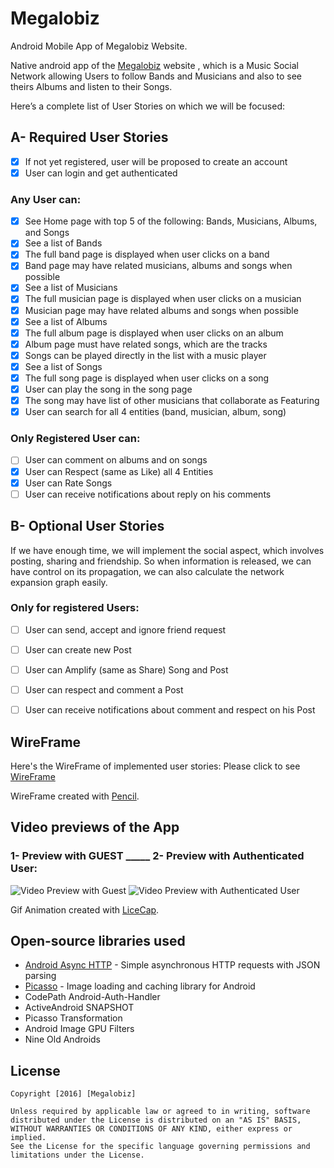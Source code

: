 # Megalobiz
Android Mobile App of Megalobiz Website.

Native android app of the [Megalobiz](https://www.megalobiz.com) website , which is a Music Social Network allowing Users to follow Bands and Musicians and also to see theirs Albums and listen to their Songs.

Here’s a complete list of User Stories on which we will be focused:
## A- Required User Stories

* [x] If not yet registered, user will be proposed to create an account
* [x] User can login and get authenticated

### Any User can:
* [x] See Home page with top 5 of the following: Bands, Musicians, Albums, and Songs
* [x] See a list of Bands
* [x] The full band page is displayed when user clicks on a band
* [x] Band page may have related musicians, albums and songs when possible
* [x] See a list of Musicians
* [x] The full musician page is displayed when user clicks on a musician
* [x] Musician page may have related albums and songs when possible
* [x] See a list of Albums
* [x] The full album page is displayed when user clicks on an album
* [x] Album page must have related songs, which are the tracks
* [x] Songs can be played directly in the list with a music player
* [x] See a list of Songs
* [x] The full song page is displayed when user clicks on a song
* [x] User can play the song in the song page
* [x] The song may have list of other musicians that collaborate as Featuring
* [x] User can search for all 4 entities (band, musician, album, song)

### Only Registered User can:
* [ ] User can comment on albums and on songs
* [x] User can Respect (same as Like) all 4 Entities
* [x] User can Rate Songs
* [ ] User can receive notifications about reply on his comments

## B- Optional User Stories

If we have enough time, we will implement the social aspect, which involves posting, sharing and friendship. So when information is released, we can have control on its propagation, we can also calculate the network expansion graph easily.

### Only for registered Users:
* [ ] User can send, accept and ignore friend request
* [ ] User can create new Post
* [ ] User can Amplify (same as Share) Song and Post
* [ ] User can respect and comment a Post
* [ ] User can receive notifications about comment and respect on his Post


## WireFrame 

Here's the WireFrame of implemented user stories:
Please click to see [WireFrame](http://htmlpreview.github.io/?https://github.com/Megalobiz/Megalobiz/blob/master/WireFrame/index.html) 

WireFrame created with [Pencil](http://pencil.evolus.vn).

## Video previews of the App

### 1- Preview with GUEST _____ 2- Preview with Authenticated User:

<img src="Megalobiz_Guest.gif" title="Video Preview with Guest" alt="Video Preview with Guest">
<img src="Megalobiz_AuthUser.gif" title="Video Preview with Authenticated User" alt="Video Preview with Authenticated User">

Gif Animation created with [LiceCap](http://www.cockos.com/licecap/).

## Open-source libraries used

- [Android Async HTTP](https://github.com/loopj/android-async-http) - Simple asynchronous HTTP requests with JSON parsing
- [Picasso](http://square.github.io/picasso/) - Image loading and caching library for Android
- CodePath Android-Auth-Handler
- ActiveAndroid SNAPSHOT
- Picasso Transformation
- Android Image GPU Filters
- Nine Old Androids

## License

    Copyright [2016] [Megalobiz]

    Unless required by applicable law or agreed to in writing, software
    distributed under the License is distributed on an "AS IS" BASIS,
    WITHOUT WARRANTIES OR CONDITIONS OF ANY KIND, either express or implied.
    See the License for the specific language governing permissions and
    limitations under the License.
